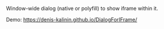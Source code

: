 Window-wide dialog (native or polyfill) to show iframe within it.

Demo: https://denis-kalinin.github.io/DialogForIFrame/
